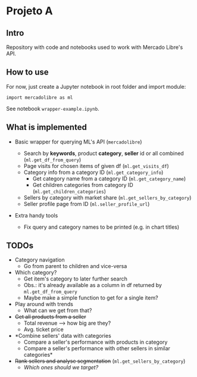 # Projeto A 

## Intro
Repository with code and notebooks used to work with Mercado Libre's API.

## How to use
For now, just create a Jupyter notebook in root folder and import module:
```
import mercadolibre as ml
```

See notebook `wrapper-example.ipynb`.

## What is implemented

- Basic wrapper for querying ML's API (`mercadolibre`)
	- Search by **keywords**, product **category**, **seller** id or all combined (`ml.get_df_from_query`)
	- Page visits for chosen items of given df (`ml.get_visits_df`)
	- Category info from a category ID (`ml.get_category_info`)
		- Get category name from a category ID (`ml.get_category_name`)
		- Get children categories from category ID (`ml.get_children_categories`)
	- Sellers by category with market share (`ml.get_sellers_by_category`)
	- Seller profile page from ID (`ml.seller_profile_url`)

- Extra handy tools
	- Fix query and category names to be printed (e.g. in chart titles)

## TODOs

- Category navigation
	- Go from parent to children and vice-versa
- Which category?
	- Get item's category to later further search
	- Obs.: it's already available as a column in df returned by `ml.get_df_from_query`
	- Maybe make a simple function to get for a single item?
- Play around with trends
	- What can we get from that?
- <s>Get all products from a seller</s>
	- Total revenue --> how big are they?
	- Avg. ticket price
- *Combine sellers' data with categories
	- Compare a seller's performance with products in category
	- Compare a seller's performance with other sellers in similar categories*
- <s>Rank sellers and analyse segmentation</s> (`ml.get_sellers_by_category`)
	- *Which ones should we target?*